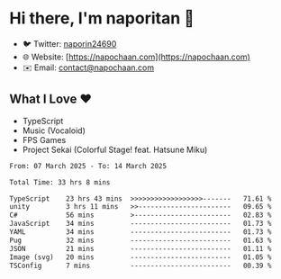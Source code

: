 # Hi there, I'm naporitan 👋

- 🐦 Twitter: [naporin24690](https://twitter.com/naporin24690)
- 🌐 Website: [https://napochaan.com](https://napochaan.com)
- ✉️ Email: [contact@napochaan.com](mailto:contact@napochaan.com)

## What I Love ❤️
- TypeScript
- Music (Vocaloid)
- FPS Games
- Project Sekai (Colorful Stage! feat. Hatsune Miku)

<!--START_SECTION:waka-->

```txt
From: 07 March 2025 - To: 14 March 2025

Total Time: 33 hrs 8 mins

TypeScript    23 hrs 43 mins  >>>>>>>>>>>>>>>>>>-------   71.61 %
unity         3 hrs 11 mins   >>-----------------------   09.65 %
C#            56 mins         >------------------------   02.83 %
JavaScript    34 mins         -------------------------   01.73 %
YAML          34 mins         -------------------------   01.73 %
Pug           32 mins         -------------------------   01.63 %
JSON          21 mins         -------------------------   01.11 %
Image (svg)   20 mins         -------------------------   01.05 %
TSConfig      7 mins          -------------------------   00.39 %
```

<!--END_SECTION:waka-->

